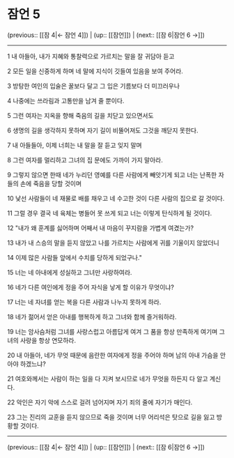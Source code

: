 # 잠언 5

(previous:: [[잠 4|← 잠언 4]]) | (up:: [[잠언]]) | (next:: [[잠 6|잠언 6 →]])

***




1 
내 아들아, 내가 지혜와 통찰력으로 가르치는 말을 잘 귀담아 듣고 



2 
모든 일을 신중하게 하며 네 말에 지식이 깃들여 있음을 보여 주어라. 



3 
방탕한 여인의 입술은 꿀보다 달고 그 입은 기름보다 더 미끄러우나 



4 
나중에는 쓰라림과 고통만을 남겨 줄 뿐이다. 



5 
그런 여자는 지옥을 향해 죽음의 길을 치닫고 있으면서도 



6 
생명의 길을 생각하지 못하며 자기 길이 비뚤어져도 그것을 깨닫지 못한다. 



7 
내 아들들아, 이제 너희는 내 말을 잘 듣고 잊지 말며 



8 
그런 여자를 멀리하고 그녀의 집 문에도 가까이 가지 말아라. 



9 
그렇지 않으면 한때 네가 누리던 영예를 다른 사람에게 빼앗기게 되고 너는 난폭한 자들의 손에 죽음을 당할 것이며 



10 
낯선 사람들이 네 재물로 배를 채우고 네 수고한 것이 다른 사람의 집으로 갈 것이다. 



11 
그럴 경우 결국 네 육체는 병들어 못 쓰게 되고 너는 이렇게 탄식하게 될 것이다. 



12 
"내가 왜 훈계를 싫어하며 어째서 내 마음이 꾸지람을 가볍게 여겼는가? 



13 
내가 내 스승의 말을 듣지 않았고 나를 가르치는 사람에게 귀를 기울이지 않았더니 



14 
이제 많은 사람들 앞에서 수치를 당하게 되었구나." 



15 
너는 네 아내에게 성실하고 그녀만 사랑하여라. 



16 
네가 다른 여인에게 정을 주어 자식을 낳게 할 이유가 무엇이냐? 



17 
너는 네 자녀를 얻는 복을 다른 사람과 나누지 못하게 하라. 



18 
네가 젊어서 얻은 아내를 행복하게 하고 그녀와 함께 즐거워하라. 



19 
너는 암사슴처럼 그녀를 사랑스럽고 아름답게 여겨 그 품을 항상 만족하게 여기며 그녀의 사랑을 항상 연모하라. 



20 
내 아들아, 네가 무엇 때문에 음란한 여자에게 정을 주어야 하며 남의 아내 가슴을 안아야 하겠느냐? 



21 
여호와께서는 사람이 하는 일을 다 지켜 보시므로 네가 무엇을 하든지 다 알고 계신다. 



22 
악인은 자기 악에 스스로 걸려 넘어지며 자기 죄의 줄에 자기가 매인다. 



23 
그는 진리의 교훈을 듣지 않으므로 죽을 것이며 너무 어리석은 탓으로 길을 잃고 방황할 것이다.

***

(previous:: [[잠 4|← 잠언 4]]) | (up:: [[잠언]]) | (next:: [[잠 6|잠언 6 →]])
